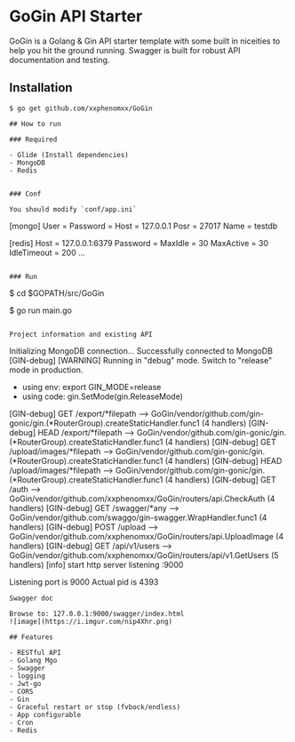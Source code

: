 # GoGin API Starter

GoGin is a Golang & Gin API starter template with some built in niceities to help you hit the ground running.
Swagger is built for robust API documentation and testing.

## Installation
```
$ go get github.com/xxphenomxx/GoGin

## How to run

### Required

- Glide (Install dependencies)
- MongoDB
- Redis


### Conf

You should modify `conf/app.ini`

```
[mongo]
User = 
Password =
Host = 127.0.0.1
Posr = 27017
Name = testdb

[redis]
Host = 127.0.0.1:6379
Password =
MaxIdle = 30
MaxActive = 30
IdleTimeout = 200
...
```

### Run
```
$ cd $GOPATH/src/GoGin

$ go run main.go 
```

Project information and existing API

```
Initializing MongoDB connection...
Successfully connected to MongoDB
[GIN-debug] [WARNING] Running in "debug" mode. Switch to "release" mode in production.
 - using env:   export GIN_MODE=release
 - using code:  gin.SetMode(gin.ReleaseMode)

[GIN-debug] GET    /export/*filepath         --> GoGin/vendor/github.com/gin-gonic/gin.(*RouterGroup).createStaticHandler.func1 (4 handlers)
[GIN-debug] HEAD   /export/*filepath         --> GoGin/vendor/github.com/gin-gonic/gin.(*RouterGroup).createStaticHandler.func1 (4 handlers)
[GIN-debug] GET    /upload/images/*filepath  --> GoGin/vendor/github.com/gin-gonic/gin.(*RouterGroup).createStaticHandler.func1 (4 handlers)
[GIN-debug] HEAD   /upload/images/*filepath  --> GoGin/vendor/github.com/gin-gonic/gin.(*RouterGroup).createStaticHandler.func1 (4 handlers)
[GIN-debug] GET    /auth                     --> GoGin/vendor/github.com/xxphenomxx/GoGin/routers/api.CheckAuth (4 handlers)
[GIN-debug] GET    /swagger/*any             --> GoGin/vendor/github.com/swaggo/gin-swagger.WrapHandler.func1 (4 handlers)
[GIN-debug] POST   /upload                   --> GoGin/vendor/github.com/xxphenomxx/GoGin/routers/api.UploadImage (4 handlers)
[GIN-debug] GET    /api/v1/users             --> GoGin/vendor/github.com/xxphenomxx/GoGin/routers/api/v1.GetUsers (5 handlers)
[info] start http server listening :9000

Listening port is 9000
Actual pid is 4393
```
Swagger doc

Browse to: 127.0.0.1:9000/swagger/index.html
![image](https://i.imgur.com/nip4Xhr.png)

## Features

- RESTful API
- Golang Mgo
- Swagger
- logging
- Jwt-go
- CORS
- Gin
- Graceful restart or stop (fvbock/endless)
- App configurable
- Cron
- Redis